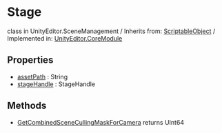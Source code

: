 # Stage
class in UnityEditor.SceneManagement
 / Inherits from: <a href="https://docs.unity3d.com/6000.2/Documentation/ScriptReference/ScriptableObject.html">ScriptableObject</a> / Implemented in: <a href="https://docs.unity3d.com/6000.2/Documentation/ScriptReference/UnityEditor.CoreModule.html">UnityEditor.CoreModule</a>

## Properties
- <a href="https://docs.unity3d.com/6000.2/Documentation/ScriptReference/Stage-assetPath.html">assetPath</a> : String
- <a href="https://docs.unity3d.com/6000.2/Documentation/ScriptReference/Stage-stageHandle.html">stageHandle</a> : StageHandle

## Methods
- <a href="https://docs.unity3d.com/6000.2/Documentation/ScriptReference/Stage.GetCombinedSceneCullingMaskForCamera.html">GetCombinedSceneCullingMaskForCamera</a> returns UInt64
